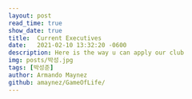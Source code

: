 ```yaml
---
layout: post
read_time: true
show_date: true
title:  Current Executives
date:   2021-02-10 13:32:20 -0600
description: Here is the way u can apply our club
img: posts/박성.jpg
tags: [박성준]
author: Armando Maynez
github: amaynez/GameOfLife/
---
```

